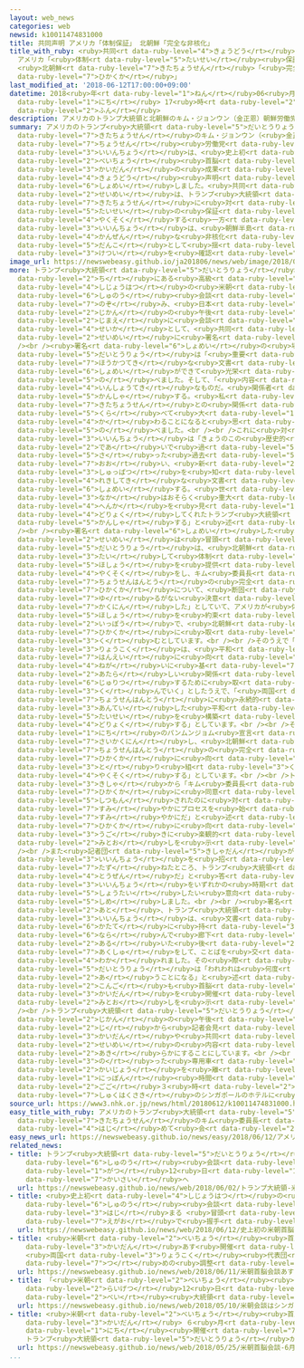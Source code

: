 ```yaml
---
layout: web_news
categories: web
newsid: k10011474831000
title: 共同声明 アメリカ「体制保証」 北朝鮮「完全な非核化」
title_with_ruby: <ruby>共同<rt data-ruby-level="4">きょうどう</rt></ruby><ruby>声明<rt data-ruby-level="2">せいめい</rt></ruby>
  アメリカ「<ruby>体制<rt data-ruby-level="5">たいせい</rt></ruby><ruby>保証<rt data-ruby-level="5">ほしょう</rt></ruby>」
  <ruby>北朝鮮<rt data-ruby-level="7">きたちょうせん</rt></ruby>「<ruby>完全<rt data-ruby-level="4">かんぜん</rt></ruby>な<ruby>非核化<rt
  data-ruby-level="7">ひかくか</rt></ruby>」
last_modified_at: '2018-06-12T17:00:00+09:00'
datetime: 2018<ruby>年<rt data-ruby-level="1">ねん</rt></ruby>06<ruby>月<rt data-ruby-level="1">がつ</rt></ruby>12<ruby>日<rt
  data-ruby-level="1">にち</rt></ruby> 17<ruby>時<rt data-ruby-level="2">じ</rt></ruby>00<ruby>分<rt
  data-ruby-level="2">ふん</rt></ruby>
description: アメリカのトランプ大統領と北朝鮮のキム・ジョンウン（金正恩）朝鮮労働党委員長は、史上初の米朝首脳会談の成果として、共同声明にそろって署名しました。共同声明は、トランプ大統領が北朝鮮に対して体制の保証を約束する一方で、キム委員長は、朝鮮半島の完全な非核化について、断固として揺るがない決意を確認したとしています。
summary: アメリカのトランプ<ruby>大統領<rt data-ruby-level="5">だいとうりょう</rt></ruby>と<ruby>北朝鮮<rt
  data-ruby-level="7">きたちょうせん</rt></ruby>のキム・ジョンウン（<ruby>金正恩<rt data-ruby-level="8">きむじょんうん</rt></ruby>）<ruby>朝鮮<rt
  data-ruby-level="7">ちょうせん</rt></ruby><ruby>労働党<rt data-ruby-level="6">ろうどうとう</rt></ruby><ruby>委員長<rt
  data-ruby-level="3">いいんちょう</rt></ruby>は、<ruby>史上初<rt data-ruby-level="4">しじょうはつ</rt></ruby>の<ruby>米朝<rt
  data-ruby-level="2">べいちょう</rt></ruby><ruby>首脳<rt data-ruby-level="6">しゅのう</rt></ruby><ruby>会談<rt
  data-ruby-level="3">かいだん</rt></ruby>の<ruby>成果<rt data-ruby-level="4">せいか</rt></ruby>として、<ruby>共同<rt
  data-ruby-level="4">きょうどう</rt></ruby><ruby>声明<rt data-ruby-level="2">せいめい</rt></ruby>にそろって<ruby>署名<rt
  data-ruby-level="6">しょめい</rt></ruby>しました。<ruby>共同<rt data-ruby-level="4">きょうどう</rt></ruby><ruby>声明<rt
  data-ruby-level="2">せいめい</rt></ruby>は、トランプ<ruby>大統領<rt data-ruby-level="5">だいとうりょう</rt></ruby>が<ruby>北朝鮮<rt
  data-ruby-level="7">きたちょうせん</rt></ruby>に<ruby>対<rt data-ruby-level="3">たい</rt></ruby>して<ruby>体制<rt
  data-ruby-level="5">たいせい</rt></ruby>の<ruby>保証<rt data-ruby-level="5">ほしょう</rt></ruby>を<ruby>約束<rt
  data-ruby-level="4">やくそく</rt></ruby>する<ruby>一方<rt data-ruby-level="2">いっぽう</rt></ruby>で、キム<ruby>委員長<rt
  data-ruby-level="3">いいんちょう</rt></ruby>は、<ruby>朝鮮半島<rt data-ruby-level="7">ちょうせんはんとう</rt></ruby>の<ruby>完全<rt
  data-ruby-level="4">かんぜん</rt></ruby>な<ruby>非核化<rt data-ruby-level="7">ひかくか</rt></ruby>について、<ruby>断固<rt
  data-ruby-level="5">だんこ</rt></ruby>として<ruby>揺<rt data-ruby-level="7">ゆ</rt></ruby>るがない<ruby>決意<rt
  data-ruby-level="3">けつい</rt></ruby>を<ruby>確認<rt data-ruby-level="7">かくにん</rt></ruby>したとしています。
image_url: https://newswebeasy.github.io/ja201806/news/web/image/2018/06/12/K10011474831_1806121713_1806121717_01_02.jpg
more: トランプ<ruby>大統領<rt data-ruby-level="5">だいとうりょう</rt></ruby>とキム<ruby>委員長<rt data-ruby-level="3">いいんちょう</rt></ruby>は、シンガポールのリゾート<ruby>地<rt
  data-ruby-level="2">ち</rt></ruby>にある<ruby>高級<rt data-ruby-level="3">こうきゅう</rt></ruby>ホテルで<ruby>史上初<rt
  data-ruby-level="4">しじょうはつ</rt></ruby>の<ruby>米朝<rt data-ruby-level="2">べいちょう</rt></ruby><ruby>首脳<rt
  data-ruby-level="6">しゅのう</rt></ruby><ruby>会談<rt data-ruby-level="3">かいだん</rt></ruby>に<ruby>臨<rt
  data-ruby-level="7">のぞ</rt></ruby>み、<ruby>日本<rt data-ruby-level="1">にっぽん</rt></ruby><ruby>時間<rt
  data-ruby-level="2">じかん</rt></ruby>の<ruby>午後<rt data-ruby-level="2">ごご</rt></ruby>３<ruby>時前<rt
  data-ruby-level="2">じまえ</rt></ruby>に<ruby>会談<rt data-ruby-level="3">かいだん</rt></ruby>の<ruby>成果<rt
  data-ruby-level="4">せいか</rt></ruby>として、<ruby>共同<rt data-ruby-level="4">きょうどう</rt></ruby><ruby>声明<rt
  data-ruby-level="2">せいめい</rt></ruby>に<ruby>署名<rt data-ruby-level="6">しょめい</rt></ruby>しました。<br
  /><br /><ruby>署名<rt data-ruby-level="6">しょめい</rt></ruby>の<ruby>場<rt data-ruby-level="2">ば</rt></ruby>でトランプ<ruby>大統領<rt
  data-ruby-level="5">だいとうりょう</rt></ruby>は「<ruby>重要<rt data-ruby-level="4">じゅうよう</rt></ruby>で<ruby>包括的<rt
  data-ruby-level="7">ほうかつてき</rt></ruby>な<ruby>文書<rt data-ruby-level="2">ぶんしょ</rt></ruby>だ。<ruby>署名<rt
  data-ruby-level="6">しょめい</rt></ruby>ができて<ruby>光栄<rt data-ruby-level="4">こうえい</rt></ruby>だ」と<ruby>述<rt
  data-ruby-level="5">の</rt></ruby>べました。そして、「<ruby>内容<rt data-ruby-level="5">ないよう</rt></ruby>はとても<ruby>印象的<rt
  data-ruby-level="4">いんしょうてき</rt></ruby>なものだ。<ruby>関係者<rt data-ruby-level="4">かんけいしゃ</rt></ruby>に<ruby>感謝<rt
  data-ruby-level="5">かんしゃ</rt></ruby>する。<ruby>私<rt data-ruby-level="8">わたし</rt></ruby>は、<ruby>北朝鮮<rt
  data-ruby-level="7">きたちょうせん</rt></ruby>との<ruby>関係<rt data-ruby-level="4">かんけい</rt></ruby>はこれまでと<ruby>比<rt
  data-ruby-level="5">くら</rt></ruby>べて<ruby>大<rt data-ruby-level="1">おお</rt></ruby>きく<ruby>変<rt
  data-ruby-level="4">か</rt></ruby>わることになると<ruby>思<rt data-ruby-level="2">おも</rt></ruby>う」と<ruby>述<rt
  data-ruby-level="5">の</rt></ruby>べました。<br /><br />これに<ruby>対<rt data-ruby-level="3">たい</rt></ruby>し、キム<ruby>委員長<rt
  data-ruby-level="3">いいんちょう</rt></ruby>は「きょうのこの<ruby>歴史的<rt data-ruby-level="4">れきしてき</rt></ruby>な<ruby>出会<rt
  data-ruby-level="2">であ</rt></ruby>いで<ruby>過<rt data-ruby-level="5">す</rt></ruby>ぎ<ruby>去<rt
  data-ruby-level="5">さ</rt></ruby>った<ruby>過去<rt data-ruby-level="5">かこ</rt></ruby>を<ruby>覆<rt
  data-ruby-level="7">おお</rt></ruby>い、<ruby>新<rt data-ruby-level="2">あら</rt></ruby>たな<ruby>出発<rt
  data-ruby-level="3">しゅっぱつ</rt></ruby>を<ruby>知<rt data-ruby-level="2">し</rt></ruby>らせる<ruby>歴史的<rt
  data-ruby-level="4">れきしてき</rt></ruby>な<ruby>文書<rt data-ruby-level="2">ぶんしょ</rt></ruby>に<ruby>署名<rt
  data-ruby-level="6">しょめい</rt></ruby>する。<ruby>世<rt data-ruby-level="3">よ</rt></ruby>の<ruby>中<rt
  data-ruby-level="3">なか</rt></ruby>はおそらく<ruby>重大<rt data-ruby-level="3">じゅうだい</rt></ruby>な<ruby>変化<rt
  data-ruby-level="4">へんか</rt></ruby>を<ruby>見<rt data-ruby-level="1">み</rt></ruby>ることになる。きょうのために<ruby>努力<rt
  data-ruby-level="4">どりょく</rt></ruby>してくれたトランプ<ruby>大統領<rt data-ruby-level="5">だいとうりょう</rt></ruby>に<ruby>感謝<rt
  data-ruby-level="5">かんしゃ</rt></ruby>する」と<ruby>述<rt data-ruby-level="5">の</rt></ruby>べました。<br
  /><br /><ruby>署名<rt data-ruby-level="6">しょめい</rt></ruby>した<ruby>共同<rt data-ruby-level="4">きょうどう</rt></ruby><ruby>声明<rt
  data-ruby-level="2">せいめい</rt></ruby>は<ruby>冒頭<rt data-ruby-level="7">ぼうとう</rt></ruby>、「トランプ<ruby>大統領<rt
  data-ruby-level="5">だいとうりょう</rt></ruby>は、<ruby>北朝鮮<rt data-ruby-level="7">きたちょうせん</rt></ruby>に<ruby>対<rt
  data-ruby-level="3">たい</rt></ruby>して<ruby>体制<rt data-ruby-level="5">たいせい</rt></ruby>の<ruby>保証<rt
  data-ruby-level="5">ほしょう</rt></ruby>を<ruby>提供<rt data-ruby-level="6">ていきょう</rt></ruby>する<ruby>約束<rt
  data-ruby-level="4">やくそく</rt></ruby>をし、キム<ruby>委員長<rt data-ruby-level="3">いいんちょう</rt></ruby>は、<ruby>朝鮮半島<rt
  data-ruby-level="7">ちょうせんはんとう</rt></ruby>の<ruby>完全<rt data-ruby-level="4">かんぜん</rt></ruby>な<ruby>非核化<rt
  data-ruby-level="7">ひかくか</rt></ruby>について、<ruby>断固<rt data-ruby-level="5">だんこ</rt></ruby>として<ruby>揺<rt
  data-ruby-level="7">ゆ</rt></ruby>るがない<ruby>決意<rt data-ruby-level="3">けつい</rt></ruby>を<ruby>確認<rt
  data-ruby-level="7">かくにん</rt></ruby>した」としていて、アメリカが<ruby>体制<rt data-ruby-level="5">たいせい</rt></ruby>の<ruby>保証<rt
  data-ruby-level="5">ほしょう</rt></ruby>を<ruby>約束<rt data-ruby-level="4">やくそく</rt></ruby>する<ruby>一方<rt
  data-ruby-level="2">いっぽう</rt></ruby>で、<ruby>北朝鮮<rt data-ruby-level="7">きたちょうせん</rt></ruby>は<ruby>非核化<rt
  data-ruby-level="7">ひかくか</rt></ruby>に<ruby>取<rt data-ruby-level="3">と</rt></ruby>り<ruby>組<rt
  data-ruby-level="3">く</rt></ruby>むとしています。<br /><br />そのうえで「<ruby>米朝<rt data-ruby-level="2">べいちょう</rt></ruby><ruby>両国<rt
  data-ruby-level="3">りょうこく</rt></ruby>は、<ruby>平和<rt data-ruby-level="3">へいわ</rt></ruby>と<ruby>繁栄<rt
  data-ruby-level="7">はんえい</rt></ruby>に<ruby>向<rt data-ruby-level="3">む</rt></ruby>けた<ruby>願<rt
  data-ruby-level="4">ねが</rt></ruby>いに<ruby>基<rt data-ruby-level="7">もと</rt></ruby>づいて、<ruby>新<rt
  data-ruby-level="2">あたら</rt></ruby>しい<ruby>関係<rt data-ruby-level="4">かんけい</rt></ruby>を<ruby>樹立<rt
  data-ruby-level="6">じゅりつ</rt></ruby>するために<ruby>取<rt data-ruby-level="3">と</rt></ruby>り<ruby>組<rt
  data-ruby-level="3">く</rt></ruby>んでいく」としたうえで、「<ruby>両国<rt data-ruby-level="3">りょうこく</rt></ruby>は、<ruby>朝鮮半島<rt
  data-ruby-level="7">ちょうせんはんとう</rt></ruby>に<ruby>永続的<rt data-ruby-level="5">えいぞくてき</rt></ruby>で<ruby>安定<rt
  data-ruby-level="3">あんてい</rt></ruby>した<ruby>平和<rt data-ruby-level="3">へいわ</rt></ruby>の<ruby>体制<rt
  data-ruby-level="5">たいせい</rt></ruby>を<ruby>構築<rt data-ruby-level="5">こうちく</rt></ruby>するため、ともに<ruby>努力<rt
  data-ruby-level="4">どりょく</rt></ruby>する」としています。<br /><br />そして、「ことし４<ruby>月<rt data-ruby-level="1">がつ</rt></ruby>27<ruby>日<rt
  data-ruby-level="1">にち</rt></ruby>のパンムンジョム<ruby>宣言<rt data-ruby-level="6">せんげん</rt></ruby>を<ruby>再確認<rt
  data-ruby-level="7">さいかくにん</rt></ruby>し、<ruby>北朝鮮<rt data-ruby-level="7">きたちょうせん</rt></ruby>は<ruby>朝鮮半島<rt
  data-ruby-level="7">ちょうせんはんとう</rt></ruby>の<ruby>完全<rt data-ruby-level="4">かんぜん</rt></ruby>な<ruby>非核化<rt
  data-ruby-level="7">ひかくか</rt></ruby>に<ruby>向<rt data-ruby-level="3">む</rt></ruby>けて<ruby>取<rt
  data-ruby-level="3">と</rt></ruby>り<ruby>組<rt data-ruby-level="3">く</rt></ruby>むことを<ruby>約束<rt
  data-ruby-level="4">やくそく</rt></ruby>する」としています。<br /><br />トランプ<ruby>大統領<rt data-ruby-level="5">だいとうりょう</rt></ruby>は、<ruby>記者<rt
  data-ruby-level="3">きしゃ</rt></ruby>から「キム<ruby>委員長<rt data-ruby-level="3">いいんちょう</rt></ruby>が<ruby>非核化<rt
  data-ruby-level="7">ひかくか</rt></ruby>に<ruby>同意<rt data-ruby-level="3">どうい</rt></ruby>したのか」と<ruby>質問<rt
  data-ruby-level="5">しつもん</rt></ruby>されたのに<ruby>対<rt data-ruby-level="3">たい</rt></ruby>し、「とても<ruby>速<rt
  data-ruby-level="7">すみ</rt></ruby>やかにプロセスを<ruby>始<rt data-ruby-level="3">はじ</rt></ruby>めることになる。<ruby>速<rt
  data-ruby-level="7">すみ</rt></ruby>やかにだ」と<ruby>述<rt data-ruby-level="5">の</rt></ruby>べ、<ruby>非核化<rt
  data-ruby-level="7">ひかくか</rt></ruby>に<ruby>向<rt data-ruby-level="3">む</rt></ruby>けた<ruby>動<rt
  data-ruby-level="3">うご</rt></ruby>きに<ruby>楽観的<rt data-ruby-level="4">らっかんてき</rt></ruby>な<ruby>見通<rt
  data-ruby-level="2">みとお</rt></ruby>しを<ruby>示<rt data-ruby-level="5">しめ</rt></ruby>しました。<br
  /><br />また<ruby>記者団<rt data-ruby-level="5">きしゃだん</rt></ruby>が「ホワイトハウスにキム<ruby>委員長<rt
  data-ruby-level="3">いいんちょう</rt></ruby>を<ruby>招<rt data-ruby-level="5">まね</rt></ruby>くのか」と<ruby>尋<rt
  data-ruby-level="7">たず</rt></ruby>ねたところ、トランプ<ruby>大統領<rt data-ruby-level="5">だいとうりょう</rt></ruby>は「<ruby>当然<rt
  data-ruby-level="4">とうぜん</rt></ruby>だ」と<ruby>答<rt data-ruby-level="2">こた</rt></ruby>え、キム<ruby>委員長<rt
  data-ruby-level="3">いいんちょう</rt></ruby>をいずれかの<ruby>時期<rt data-ruby-level="3">じき</rt></ruby>にワシントンに<ruby>招待<rt
  data-ruby-level="5">しょうたい</rt></ruby>したい<ruby>意向<rt data-ruby-level="3">いこう</rt></ruby>を<ruby>示<rt
  data-ruby-level="5">しめ</rt></ruby>しました。<br /><br /><ruby>署名<rt data-ruby-level="6">しょめい</rt></ruby>の<ruby>後<rt
  data-ruby-level="2">あと</rt></ruby>、トランプ<ruby>大統領<rt data-ruby-level="5">だいとうりょう</rt></ruby>とキム<ruby>委員長<rt
  data-ruby-level="3">いいんちょう</rt></ruby>は、<ruby>文書<rt data-ruby-level="2">ぶんしょ</rt></ruby>を<ruby>片手<rt
  data-ruby-level="6">かたて</rt></ruby>に<ruby>持<rt data-ruby-level="3">も</rt></ruby>って<ruby>並<rt
  data-ruby-level="6">なら</rt></ruby>んで<ruby>廊下<rt data-ruby-level="7">ろうか</rt></ruby>を<ruby>歩<rt
  data-ruby-level="2">ある</rt></ruby>いた<ruby>後<rt data-ruby-level="2">あと</rt></ruby>、<ruby>握手<rt
  data-ruby-level="7">あくしゅ</rt></ruby>をして、ことばを<ruby>交<rt data-ruby-level="7">か</rt></ruby>わして<ruby>別<rt
  data-ruby-level="4">わか</rt></ruby>れました。その<ruby>際<rt data-ruby-level="5">さい</rt></ruby>、トランプ<ruby>大統領<rt
  data-ruby-level="5">だいとうりょう</rt></ruby>は「われわれは<ruby>何度<rt data-ruby-level="3">なんど</rt></ruby>も<ruby>会<rt
  data-ruby-level="2">あ</rt></ruby>うことになる」と<ruby>述<rt data-ruby-level="5">の</rt></ruby>べ、<ruby>今後<rt
  data-ruby-level="2">こんご</rt></ruby>も<ruby>首脳<rt data-ruby-level="6">しゅのう</rt></ruby><ruby>会談<rt
  data-ruby-level="3">かいだん</rt></ruby>を<ruby>開催<rt data-ruby-level="7">かいさい</rt></ruby>するという<ruby>見通<rt
  data-ruby-level="2">みとお</rt></ruby>しを<ruby>示<rt data-ruby-level="5">しめ</rt></ruby>しました。<br
  /><br />トランプ<ruby>大統領<rt data-ruby-level="5">だいとうりょう</rt></ruby>は<ruby>日本<rt data-ruby-level="1">にっぽん</rt></ruby><ruby>時間<rt
  data-ruby-level="2">じかん</rt></ruby>の<ruby>午後<rt data-ruby-level="2">ごご</rt></ruby>５<ruby>時<rt
  data-ruby-level="2">じ</rt></ruby>から<ruby>記者会見<rt data-ruby-level="3">きしゃかいけん</rt></ruby>して、<ruby>会談<rt
  data-ruby-level="3">かいだん</rt></ruby>や<ruby>共同<rt data-ruby-level="4">きょうどう</rt></ruby><ruby>声明<rt
  data-ruby-level="2">せいめい</rt></ruby>の<ruby>内容<rt data-ruby-level="5">ないよう</rt></ruby>について、<ruby>明<rt
  data-ruby-level="2">あき</rt></ruby>らかにすることにしています。<br /><br />キム<ruby>委員長<rt data-ruby-level="3">いいんちょう</rt></ruby>が<ruby>乗<rt
  data-ruby-level="3">の</rt></ruby>った<ruby>専用車<rt data-ruby-level="6">せんようしゃ</rt></ruby>は、<ruby>会場<rt
  data-ruby-level="2">かいじょう</rt></ruby>を<ruby>離<rt data-ruby-level="7">はな</rt></ruby>れ、<ruby>日本<rt
  data-ruby-level="1">にっぽん</rt></ruby><ruby>時間<rt data-ruby-level="2">じかん</rt></ruby>の<ruby>午後<rt
  data-ruby-level="2">ごご</rt></ruby>３<ruby>時<rt data-ruby-level="2">じ</rt></ruby>すぎに、<ruby>宿泊先<rt
  data-ruby-level="7">しゅくはくさき</rt></ruby>のシンガポールのホテルに<ruby>戻<rt data-ruby-level="7">もど</rt></ruby>りました。
source_url: https://www3.nhk.or.jp/news/html/20180612/k10011474831000.html
easy_title_with_ruby: アメリカのトランプ<ruby>大統領<rt data-ruby-level="5">だいとうりょう</rt></ruby>と<ruby>北朝鮮<rt
  data-ruby-level="7">きたちょうせん</rt></ruby>のキム<ruby>委員長<rt data-ruby-level="3">いいんちょう</rt></ruby>が<ruby>初<rt
  data-ruby-level="4">はじ</rt></ruby>めて<ruby>会<rt data-ruby-level="2">あ</rt></ruby>う
easy_news_url: https://newswebeasy.github.io/news/easy/2018/06/12/アメリカのトランプ大統領と北朝鮮のキム委員長が初めて会う
related_news:
- title: トランプ<ruby>大統領<rt data-ruby-level="5">だいとうりょう</rt></ruby> <ruby>米朝<rt data-ruby-level="2">べいちょう</rt></ruby><ruby>首脳<rt
    data-ruby-level="6">しゅのう</rt></ruby><ruby>会談<rt data-ruby-level="3">かいだん</rt></ruby>６<ruby>月<rt
    data-ruby-level="1">がつ</rt></ruby>12<ruby>日<rt data-ruby-level="1">にち</rt></ruby>シンガポールで<ruby>開催<rt
    data-ruby-level="7">かいさい</rt></ruby>へ
  url: https://newswebeasy.github.io/news/web/2018/06/02/トランプ大統領-米朝首脳会談6月12日シンガポールで開催へ
- title: <ruby>史上初<rt data-ruby-level="4">しじょうはつ</rt></ruby>の<ruby>米朝<rt data-ruby-level="2">べいちょう</rt></ruby><ruby>首脳<rt
    data-ruby-level="6">しゅのう</rt></ruby><ruby>会談<rt data-ruby-level="3">かいだん</rt></ruby><ruby>始<rt
    data-ruby-level="3">はじ</rt></ruby>まる <ruby>冒頭<rt data-ruby-level="7">ぼうとう</rt></ruby>に<ruby>笑顔<rt
    data-ruby-level="7">えがお</rt></ruby>で<ruby>握手<rt data-ruby-level="7">あくしゅ</rt></ruby>
  url: https://newswebeasy.github.io/news/web/2018/06/12/史上初の米朝首脳会談始まる-冒頭に笑顔で握手
- title: <ruby>米朝<rt data-ruby-level="2">べいちょう</rt></ruby><ruby>首脳<rt data-ruby-level="6">しゅのう</rt></ruby><ruby>会談<rt
    data-ruby-level="3">かいだん</rt></ruby>あす<ruby>開催<rt data-ruby-level="7">かいさい</rt></ruby>
    <ruby>両国<rt data-ruby-level="3">りょうこく</rt></ruby><ruby>代表団<rt data-ruby-level="5">だいひょうだん</rt></ruby>が<ruby>詰<rt
    data-ruby-level="7">つ</rt></ruby>めの<ruby>調整<rt data-ruby-level="3">ちょうせい</rt></ruby>へ
  url: https://newswebeasy.github.io/news/web/2018/06/11/米朝首脳会談あす開催-両国代表団が詰めの調整へ
- title: 「<ruby>米朝<rt data-ruby-level="2">べいちょう</rt></ruby><ruby>会談<rt data-ruby-level="3">かいだん</rt></ruby>はシンガポールで<ruby>来月<rt
    data-ruby-level="2">らいげつ</rt></ruby>12<ruby>日<rt data-ruby-level="1">にち</rt></ruby>に」<ruby>米<rt
    data-ruby-level="2">べい</rt></ruby><ruby>大統領<rt data-ruby-level="5">だいとうりょう</rt></ruby>ツイッター
  url: https://newswebeasy.github.io/news/web/2018/05/10/米朝会談はシンガポールで来月12日に米大統領ツイッター
- title: <ruby>米朝<rt data-ruby-level="2">べいちょう</rt></ruby><ruby>首脳<rt data-ruby-level="6">しゅのう</rt></ruby><ruby>会談<rt
    data-ruby-level="3">かいだん</rt></ruby> ６<ruby>月<rt data-ruby-level="1">がつ</rt></ruby>12<ruby>日<rt
    data-ruby-level="1">にち</rt></ruby><ruby>開催<rt data-ruby-level="7">かいさい</rt></ruby>せず
    トランプ<ruby>大統領<rt data-ruby-level="5">だいとうりょう</rt></ruby>が<ruby>書簡<rt data-ruby-level="6">しょかん</rt></ruby>
  url: https://newswebeasy.github.io/news/web/2018/05/25/米朝首脳会談-6月12日開催せず-トランプ大統領が書簡
...
```

